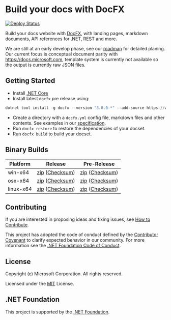 # Build your docs with DocFX

[![Deploy Status](https://ceapex.visualstudio.com/Engineering/_apis/build/status/Docs.Build/docfx-pipeline)](https://ceapex.visualstudio.com/Engineering/_build/latest?definitionId=1429)

Build your docs website with [DocFX](https://github.com/dotnet/docfx), with landing pages, markdown documents, API references for .NET, REST and more.

We are still at an early develop phase, see our [roadmap](https://github.com/dotnet/docfx/blob/v3/docs/roadmap.md) for detailed planing.
Our current focus is conceptual document parity with https://docs.microsoft.com, template system is currently not available so the output is currently raw JSON files.

## Getting Started

- Install [.NET Core](https://www.microsoft.com/net/download)
- Install latest `docfx` pre release using:
```powershell
dotnet tool install -g docfx --version "3.0.0-*" --add-source https://www.myget.org/F/docfx-v3/api/v2
```
- Create a directory with a `docfx.yml` config file, markdown files and other contents. See examples in our [specification](https://github.com/dotnet/docfx/tree/v3/docs/specs).
- Run `docfx restore` to restore the dependencies of your docset.
- Run `docfx build` to build your docset.

## Binary Builds
|Platform|Release|Pre-Release|
|---|---|---|
|win-x64|[zip](https://opsbuildk8sprod.blob.core.windows.net/docfx-bin/docfx-win-x64-latest.zip) ([Checksum](https://opsbuildk8sprod.blob.core.windows.net/docfx-bin/docfx-win-x64-latest.zip.sha256))|[zip](https://opbuildstoragesandbox.blob.core.windows.net/docfx-bin/docfx-win-x64-latest.zip) ([Checksum](https://opbuildstoragesandbox.blob.core.windows.net/docfx-bin/docfx-win-x64-latest.zip.sha256))|
|osx-x64|[zip](https://opsbuildk8sprod.blob.core.windows.net/docfx-bin/dotnet-runtime-latest-osx-x64.zip) ([Checksum](https://opsbuildk8sprod.blob.core.windows.net/docfx-bin/dotnet-runtime-latest-osx-x64.zip.sha256))|[zip](https://opbuildstoragesandbox.blob.core.windows.net/docfx-bin/docfx-osx-x64-latest.zip) ([Checksum](https://opbuildstoragesandbox.blob.core.windows.net/docfx-bin/docfx-osx-x64-latest.zip.sha256))|
|linux-x64|[zip](https://opsbuildk8sprod.blob.core.windows.net/docfx-bin/dotnet-runtime-latest-linux-x64.zip) ([Checksum](https://opsbuildk8sprod.blob.core.windows.net/docfx-bin/dotnet-runtime-latest-linux-x64.zip.sha256))|[zip](https://opbuildstoragesandbox.blob.core.windows.net/docfx-bin/docfx-linux-x64-latest.zip) ([Checksum](https://opbuildstoragesandbox.blob.core.windows.net/docfx-bin/docfx-linux-x64-latest.zip.sha256))|


## Contributing

If you are interested in proposing ideas and fixing issues, see [How to Contribute](.github/CONTRIBUTING.md).

This project has adopted the code of conduct defined by the [Contributor Covenant](http://contributor-covenant.org/) to clarify expected behavior in our community.
For more information see the [.NET Foundation Code of Conduct](http://www.dotnetfoundation.org/code-of-conduct).

## License

Copyright (c) Microsoft Corporation. All rights reserved.

Licensed under the [MIT](https://github.com/dotnet/docfx/blob/v3/LICENSE.txt) License.

## .NET Foundation

This project is supported by the [.NET Foundation](http://www.dotnetfoundation.org).
